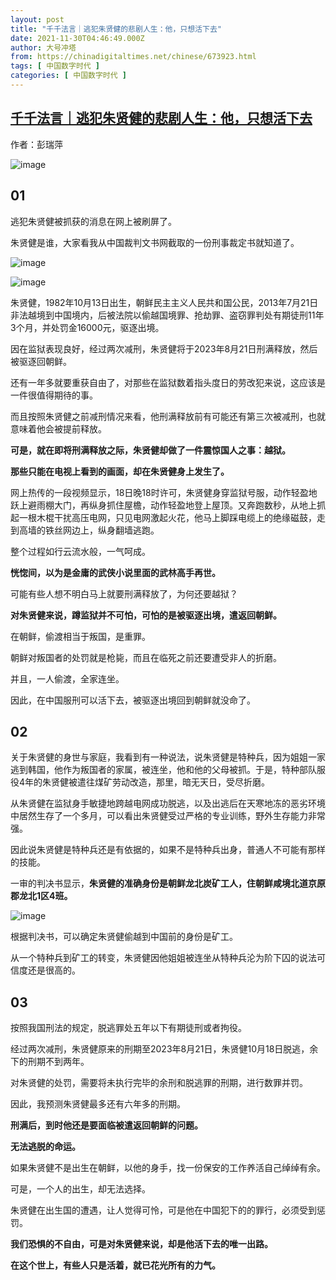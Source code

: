 ```yaml
---
layout: post
title: "千千法言｜逃犯朱贤健的悲剧人生：他，只想活下去"
date: 2021-11-30T04:46:49.000Z
author: 大号冲塔
from: https://chinadigitaltimes.net/chinese/673923.html
tags: [ 中国数字时代 ]
categories: [ 中国数字时代 ]
---
```

<!--1638247609000-->
[千千法言｜逃犯朱贤健的悲剧人生：他，只想活下去](https://chinadigitaltimes.net/chinese/673923.html)
------

<div>
<p>作者：彭瑞萍</p><p><img src="https://chinadigitaltimes.net/chinese/files/2021/11/朱贤健.jpg" alt="image" /></p><h2>01</h2><p>逃犯朱贤健被抓获的消息在网上被刷屏了。</p><p>朱贤健是谁，大家看我从中国裁判文书网截取的一份刑事裁定书就知道了。</p><p><img src="https://chinadigitaltimes.net/chinese/files/2021/11/post-673923-61a5acb969593." alt="image" /></p><p><img src="https://chinadigitaltimes.net/chinese/files/2021/11/post-673923-61a5acb97462d." alt="image" /></p><p>朱贤健，1982年10月13日出生，朝鲜民主主义人民共和国公民，2013年7月21日非法越境到中国境内，后被法院以偷越国境罪、抢劫罪、盗窃罪判处有期徒刑11年3个月，并处罚金16000元，驱逐出境。</p><p>因在监狱表现良好，经过两次减刑，朱贤健将于2023年8月21日刑满释放，然后被驱逐回朝鲜。</p><p>还有一年多就要重获自由了，对那些在监狱数着指头度日的劳改犯来说，这应该是一件很值得期待的事。</p><p>而且按照朱贤健之前减刑情况来看，他刑满释放前有可能还有第三次被减刑，也就意味着他会被提前释放。</p><p><strong>可是，就在即将刑满释放之际，朱贤健却做了一件震惊国人之事：越狱。</strong></p><p><strong>那些只能在电视上看到的画面，却在朱贤健身上发生了。</strong></p><p>网上热传的一段视频显示，18日晚18时许可，朱贤健身穿监狱号服，动作轻盈地跃上避雨棚大门，再纵身抓住屋檐，动作轻盈地登上屋顶。又奔跑数秒，从地上抓起一根木棍干扰高压电网，只见电网激起火花，他马上脚踩电缆上的绝缘磁鼓，走到高墙的铁丝网边上，纵身翻墙逃跑。</p><p>整个过程如行云流水般，一气呵成。</p><p><strong>恍惚间，以为是金庸的武侠小说里面的武林高手再世。</strong></p><p>可能有些人想不明白马上就要刑满释放了，为何还要越狱？</p><p><strong>对朱贤健来说，蹲监狱并不可怕，可怕的是被驱逐出境，遣返回朝鲜。</strong></p><p>在朝鲜，偷渡相当于叛国，是重罪。</p><p>朝鲜对叛国者的处罚就是枪毙，而且在临死之前还要遭受非人的折磨。</p><p>并且，一人偷渡，全家连坐。</p><p>因此，在中国服刑可以活下去，被驱逐出境回到朝鲜就没命了。</p><h2>02</h2><p>关于朱贤健的身世与家庭，我看到有一种说法，说朱贤健是特种兵，因为姐姐一家逃到韩国，他作为叛国者的家属，被连坐，他和他的父母被抓。于是，特种部队服役4年的朱贤健被遣往煤矿劳动改造，那里，暗无天日，受尽折磨。</p><p>从朱贤健在监狱身手敏捷地跨越电网成功脱逃，以及出逃后在天寒地冻的恶劣环境中居然生存了一个多月，可以看出朱贤健受过严格的专业训练，野外生存能力非常强。</p><p>因此说朱贤健是特种兵还是有依据的，如果不是特种兵出身，普通人不可能有那样的技能。</p><p>一审的判决书显示，<strong>朱贤健的准确身份是朝鲜龙北炭矿工人，住朝鲜咸境北道京原郡龙北1区4班。</strong></p><p><img src="https://chinadigitaltimes.net/chinese/files/2021/11/post-673923-61a5acb97dd6e." alt="image" /></p><p>根据判决书，可以确定朱贤健偷越到中国前的身份是矿工。</p><p>从一个特种兵到矿工的转变，朱贤健因他姐姐被连坐从特种兵沦为阶下囚的说法可信度还是很高的。</p><h2>03</h2><p>按照我国刑法的规定，脱逃罪处五年以下有期徒刑或者拘役。</p><p>经过两次减刑，朱贤健原来的刑期至2023年8月21日，朱贤健10月18日脱逃，余下的刑期不到两年。</p><p>对朱贤健的处罚，需要将未执行完毕的余刑和脱逃罪的刑期，进行数罪并罚。</p><p>因此，我预测朱贤健最多还有六年多的刑期。</p><p><strong>刑满后，到时他还是要面临被遣返回朝鲜的问题。</strong></p><p><strong>无法逃脱的命运。</strong></p><p>如果朱贤健不是出生在朝鲜，以他的身手，找一份保安的工作养活自己绰绰有余。</p><p>可是，一个人的出生，却无法选择。</p><p>朱贤健在出生国的遭遇，让人觉得可怜，可是他在中国犯下的的罪行，必须受到惩罚。</p><p><strong>我们恐惧的不自由，可是对朱贤健来说，却是他活下去的唯一出路。</strong></p><p><strong>在这个世上，有些人只是活着，就已花光所有的力气。</strong></p>
</div>
